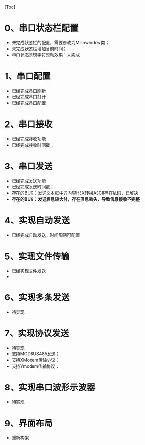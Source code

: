 [Toc]

# 0、串口状态栏配置

+ 未完成状态栏的配置，需要修改为Mainwindow类；
+ 未完成状态栏增加当前时间；
+ 串口状态实现字符滚动效果：未完成

# 1、串口配置

+ 已经完成串口刷新；
+ 已经完成串口打开；
+ 已经完成串口配置

# 2、串口接收

+ 已经完成接收功能；
+ 已经完成接收时间戳；

# 3、串口发送

+ 已经完成发送功能；
+ 已经完成发送时间戳；
+ 存在的BUG：发送文本框中的内容HEX转换ASCII存在乱码，已解决
+ **存在的BUG：发送信息较大时，存在信息丢失，导致信息接收不完整**

# 4、实现自动发送

+ 已经完成自动发送，时间周期可配置

# 5、实现文件传输

+ 已经实现文件发送；
+ 

# 6、实现多条发送

+ 待实现

# 7、实现协议发送

+ 待实现
+ 支持MODBUS485发送；
+ 支持XModem传输协议；
+ 支持Ymodem传输协议；

# 8、实现串口波形示波器

+ 待实现

#  9、界面布局

+ 重新构架
